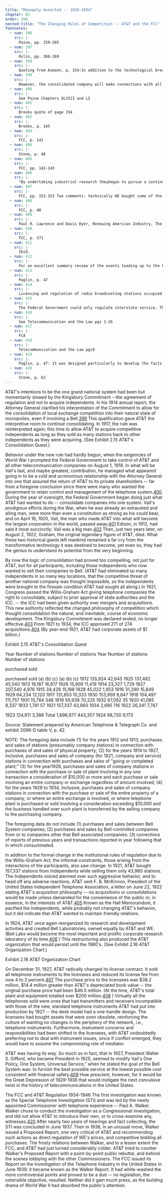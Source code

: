 ```yaml
---
title: "Monopoly Asserted -- 1918-1934"
chapter: 02
order: 208
nested-title: "The Changing Rules of Competition -- AT&T and the FCC"
footnotes:
  - num: 396
    src: |-
      Paine, pp. 259-265
  - num: 397
    src: |-
      Oslin, pp. 268-269
  - num: 398
    src: |-
      Quoting from Asmann, p. 154:In addition to the technological breakthrough this was a backbreaking undertaking much like that for the telegraph line of 1861. To cite just one statistic, it was estimated that each lineman who worked on the four-hundred mile stretch across Nevada took one million steps.
  - num: 399
    src: |-
      However, the consolidated company will make connections with all long distance interstates lines and thereby preserve competition in interstate communication. Lawrence p. 10
  - num: 400
    src: |-
      See Paine Chapters XLVIII and LI
  - num: 401
    src: |-
      Brooks quote of page 154
  - num: 402
    src: |-
      Brooks, p. 145
  - num: 403
    src: |-
      FCC, p. 142
  - num: 404
    src: |-
      Stone, p. 48
  - num: 405
    src: |-
      FCC, pp. 142-143
  - num: 406
    src: |-
      "By undertaking industrial research theybegan to pursue a continuous means of creating and controlling technological discontinuity -- for discontinuity presented them with both their greatest threats and opportunities. Reich, p.242
  - num: 407
    src: |-
      FCC, pp. 151-153 Two comments: technically WE bought some of the telephone instruments, and the fee had been reduce from 4.5 to 4 percent in 1918.
  - num: 408
    src: |-
      FCC, p. 48
  - num: 409
    src: |-
      Paul R. Lawrence and Davis Dyer, Renewing American Industry, The Free Press, 1983, Chapter 8, p. 215
  - num: 410
    src: |-
      FCC, p. 571
  - num: 411
    src: |-
      Ibid.
  - num: 412
    src: |-
      For an excellent summary review of the events leading up to the FCA, see Paglin pp. 44-48. A more thorough study is found in Where Water Falls, By Senator Dill 1970.
  - num: 413
    src: |-
      Paglin, p. 47
  - num: 414
    src: |-
      Licensing and regulation of radio broadcasting stations occupied much more time than did common carrier communications.
  - num: 415
    src: |-
      The Federal Government could only regulate interstate service. The States were responsible for intrastate service.
  - num: 416
    src: |-
      See Telecommunication and the Law pgs 1-26
  - num: 417
    src: |-
      FCA
  - num: 418
    src: |-
      Telecommunication and the Law pgs9
  - num: 419
    src: |-
      Paglin, p. 47: It was designed particularly to develop the facts with respect to intercompany transactions and to the relation of holding companies to operating companies. State regulation of communication companies had been greatly handicapped because the State commissions had been unable to get information of the type which the Commission was here directed to obtain.
  - num: 420
    src: |-
      Stone, p. 62
---
```


AT&T's intentions to be the one grand national system had been but momentarily slowed by the Kingsbury Commitment --the agreement of regulation and not to acquire independents. In his 1914 annual report, the Attorney General clarified his interpretation of the Commitment to allow for the consolidation of local exchange competition into their natural state of monopolies, even if involving a Bell.<a name="fnloc399" href="#fn399">399</a> This qualification gave AT&T the interpretive room to continue consolidating. In 1917, the rule was reinterpreted again; this time to allow AT&T to acquire competitive independents as long as they sold as many stations back to other independents as they were acquiring. (See Exhibit 2.15 AT&T's Consolidation Quest.)

Behavior under the new rule had hardly begun, when the exigencies of World War I prompted the Federal Government to take control of AT&T and all other telecommunication companies on August 1, 1918. In what will be Vail's last, and maybe greatest, contribution, he managed what appeared going in to be a cold and acrimonious relationship with the Attorney General into one that assured the return of AT&T to its private shareholders -- far from a foregone conclusion since there were many who wanted the government to retain control and management of the telephone system.<a name="fnloc400" href="#fn400">400</a> During the year of oversight, the Federal Government began doing just what AT&T had wanted to do -- consolidate companies into one system. Vail's prodigious efforts during the War, when he was already an exhausted and ailing man, were more than even a constitution as strong as his could bear, and on April 16, 1920, Vail, the man who made AT&T into what will become the largest corporation in the world, passed away.<a name="fnloc401" href="#fn401">401</a> Edison, in 1912, had said it most succinctly: Vail was a big man.<a name="fnloc402" href="#fn402">402</a> Then, just two years later, on August 2, 1922, Graham, the original legendary figure of AT&T, died. What these two historical giants left mankind remained a far cry from the transformative technology it was destined to become, yet even so, they had the genius to understand its potential from the very beginning.

By now the logic of consolidation had proved too compelling, not just for AT&T, but for all participants, including those independents who now wanted to sell their companies to Bell. (AT&T had eliminated so many independents in so many key locations, that the competitive threat of another national company was thought impossible, so the independents were brought to the firesale condition AT&T had sought all along.) In 1921, Congress passed the Willis-Graham Act giving telephone companies the right to consolidate, subject to prior approval of state authorities and the ICC. -- the ICC had been given authority over mergers and acquisitions. This new authority reflected the changed philosophy of competition which thought consolidation the natural, and inevitable, course of economic development. The Kingsbury Commitment was declared ended, no longer effective.<a name="fnloc403" href="#fn403">403</a> From 1921 to 1934, the ICC approved 271 of 274 acquisitions.<a name="fnloc404" href="#fn404">404</a> (By year-end 1921, AT&T had corporate assets of $1 billion.)

Exhibit 2.15 AT&T's Consolidation Quest

Year
Number of stations
Number of stations
Year
Number of stations
Number of stations

purchased
sold

purchased
sold
(a)
(b)
(c)
(a)
(b)
(c)
1912
135,924
42,645
1925
137,482
45,540
1913
19,187
16,617
1926
15,909
11,419
1914
23,327
1,729
1927
207,540
4,976
1915
34,428
15,188
1928
45,022
1,953
1916
31,290
15,849
1929
64,234
12,120
1917
131,853
10,333
1930
153,959
9,847
1918
104,497
111,757
1931
15,784
348
1919
56,939
70,225
1932
67,062
35
1920
41,085
8,337
1933
1,741
57
1921
157,337
43,960
1934
2,695
116
1922
26,341
7,747



1923
124,611
3,386
Total
1,696,977
443,357
1924
98,730
9,173




Source: Statement prepared by American Telephone & Telegraph Co. and exhibit 2096-D table V, p. 42.


NOTE: The foregoing data include (1) for the years 1912 and 1913, purchases and sales of stations (presumably company stations) in connection with purchases of and sales of physical property; (2) for the years 1914 to 1927, inclusive, purchases and sales of company (for 1921, company and service) stations in connection with purchases and sales of "going or completed plant;" (3) for the year1928, purchases and sales of company stations in connection with the purchase or sale of plant involving in any one transaction a consideration of $10,000 or more and each purchase or sale involving an entire company or exchange regardless of amount involved; (4) for the years 1929 to 1934, inclusive, purchases and sales of company stations in connection with the purchase or sale of the entire property of a company, or where an entire exchange is involved, or where telephone plant is purchased or sold involving a consideration exceeding $10,000 and the business handled over such plant is transferred by the selling company to the purchasing company.


The foregoing data do not include (1) purchases and sales between Bell System companies; (2) purchases and sales by Bell-controlled companies from or to companies other that Bell associated companies: (3) corrections of reports of previous years and transactions reported in year following that in which consummated.

In addition to the formal change in the institutional rules of regulation due to the Willis-Graham Act, the informal constraints, those arising from the interactions of the participants, also saw change. In 1921, AT&T bought 157,337 stations from Independents while selling them only 43,960 stations. The Independents voiced alarmed over such aggressive behavior, and to head off any adverse reactions, AT&T sent F. B. McKinnon, President of the United States Independent Telephone Association, a letter on June 22, 1922 stating AT&T's acquisition philosophy -- no acquisitions or consolidations would be made unless demanded for the convenience of the public or, in essence, in the interests of AT&T.<a name="fnloc405" href="#fn405">405</a> Known as the Hall Memorandum, it pacified the Independents, while probably not changing AT&T's behavior, but it did indicate that AT&T wanted to maintain friendly relations.

In 1924, AT&T once again reorganized its research and development activities and created Bell Laboratories; owned equally by AT&T and WE. (Bell Labs would become the most important and prolific corporate research laboratory of its time.<a name="fnloc406" href="#fn406">406</a> ) This restructuring also produced the AT&T organization that would persist until the 1980's. (See Exhibit 2.16 AT&T Organization Chart.)

Exhibit 2.16 AT&T Organization Chart



On December 31, 1927, AT&T radically changed its license contract. It sold all telephone instruments to the licensees and reduced its license fee from now 4 to 2 percent.<a name="fnloc407" href="#fn407">407</a> The purchase price to the licensees was $38.2 million, $14.4 million greater than AT&T's depreciated book value -- the original purchase price had been $46.5 million. (At the time, AT&T's total plant and equipment totalled over $200 million.<a name="fnloc408" href="#fn408">408</a> ) Virtually all the telephones sold were ones that had transmitters and receivers incompatible with those of the new, standard telephone instruments AT&T had put into production by 1927 -- the desk model had a one-handle design. The licensees had bought assets that were soon obsolete, reinforcing the culture of wanting no changes in the periphery of the network, i.e., telephone instruments. Furthermore, instrument concerns and responsibilities had been shifted to the licensees, with AT&T undoubtedly preferring not to deal with instrument issues, since if conflict emerged, they would have to assume the compromising role of mediator.

AT&T was having its way. So much so in fact, that in 1927, President Walter S. Gifford, who became President in 1925, seemed to modify Vail's One Policy, One System, Universal Service," when he stated the goal of the Bell System was: to furnish the best possible service at the lowest possible cost consistent with financial safety.<a name="fnloc409" href="#fn409">409</a> How prescient, however, for it would be the Great Depression of 1929-1936 that would instigate the next convulsive twist in the history of telecommunications in the United States.

The FCC and AT&T Regulation 1934-1946
The first investigation was known as the Special Telephone Investigation (STI) and was led by the newly appointed Commissioner with telephone experience -- Paul A. Walker. Walker chose to conduct the investigation as a Congressional investigation, and did not allow AT&T to introduce their own, or to cross-examine any, witnesses.<a name="fnloc420" href="#fn420">420</a> After nearly two years of hearings and fact collecting, the STI was concluded in June 1937. Then in 1938, in an unusual move, Walker issued a Proposed Report, one very critical of AT&T and recommending such actions as direct regulation of WE's prices, and competitive bidding all purchases. The frosty relations between Walker, and to a lesser extent the FCC, and AT&T had just turned considerably colder. AT&T tried to counter Walker's Proposed Report with a point-by-point public rebuttal, and behind the scenes lobbying with the other Commissioners. The FCC issued its Report on the Investigation of the Telephone Industry in the United States in June 1939; it became known as the Walker Report. It had white-washed the more controversial points and proved to be a dud -- no legislation, the ostensible objective, resulted. Neither did it gain much press, as the building drama of World War II had absorbed the public's attention.

